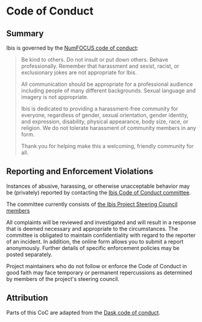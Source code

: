 # Code of Conduct

## Summary

Ibis is governed by the
[NumFOCUS code of conduct](https://numfocus.org/code-of-conduct):

> Be kind to others. Do not insult or put down others. Behave professionally.
> Remember that harassment and sexist, racist, or exclusionary jokes are not
> appropriate for Ibis.
>
> All communication should be appropriate for a professional audience including
> people of many different backgrounds. Sexual language and imagery is not
> appropriate.
>
> Ibis is dedicated to providing a harassment-free
> community for everyone, regardless of gender, sexual orientation, gender
> identity, and expression, disability, physical appearance, body size, race,
> or religion. We do not tolerate harassment of community members in any form.
>
> Thank you for helping make this a welcoming, friendly community for all.

## Reporting and Enforcement Violations

Instances of abusive, harassing, or otherwise unacceptable behavior may be
(privately) reported by contacting the [Ibis Code of Conduct
committee](mailto:ibis-conduct.5e76f3596b52d3bb7ca89a83e6cdbb54.show-sender@streams.zulipchat.com).

The committee currently consists of [the Ibis Project Steering Council
members](https://github.com/ibis-project/governance/blob/main/governance.md#steering-committee-members)

All complaints will be reviewed and investigated and will result in a response
that is deemed necessary and appropriate to the circumstances. The committee is
obligated to maintain confidentiality with regard to the reporter of an
incident. In addition, the online form allows you to submit a report
anonymously. Further details of specific enforcement policies may be posted
separately.

Project maintainers who do not follow or enforce the Code of Conduct in good
faith may face temporary or permanent repercussions as determined by members of
the project's steering council.

## Attribution

Parts of this CoC are adapted from the [Dask code of
conduct](https://github.com/dask/governance/blob/main/code-of-conduct.md).
